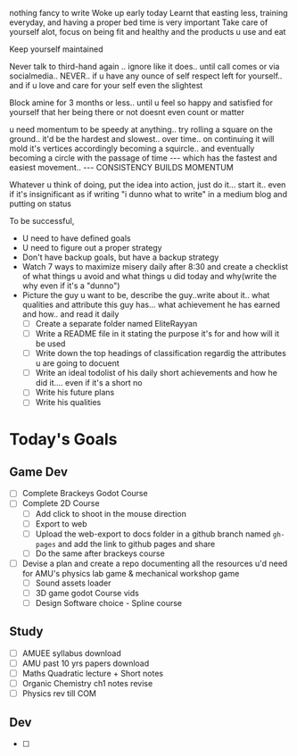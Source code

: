 nothing fancy to write
Woke up early today
Learnt that easting less, training everyday, and having a proper bed time is very important
Take care of yourself alot, focus on being fit and healthy and the products u use and eat

Keep yourself maintained

Never talk to third-hand again .. ignore like it does.. until call comes or via socialmedia.. NEVER.. if u have any ounce of self respect left for yourself.. and if u love and care for your self even the slightest

Block amine for 3 months or less.. until u feel so happy and satisfied for yourself that her being there or not doesnt even count or matter

u need momentum to be speedy at anything.. try rolling a square on the ground.. it'd be the hardest and slowest.. over time.. on continuing it will mold it's vertices accordingly becoming a squircle.. and eventually becoming a circle with the passage of time --- which has the fastest and easiest movement.. --- CONSISTENCY BUILDS MOMENTUM

Whatever u think of doing, put the idea into action, just do it... start it.. even if it's insignificant as if writing "i dunno what to write" in a medium blog and putting on status

To be successful, 
- U need to have defined goals
- U need to figure out a proper strategy
- Don't have backup goals, but have a backup strategy
- Watch 7 ways to maximize misery daily after 8:30 and create a checklist of what things u avoid and what things u did today and why(write the why even if it's a "dunno")
- Picture the guy u want to be, describe the guy..write about it.. what qualities and attribute this guy has... what achievement he has earned and how.. and read it daily  
	- [ ] Create a separate folder named EliteRayyan
	- [ ] Write a README file in it stating the purpose it's for and how will it be used
	- [ ] Write down the top headings of classification regardig the attributes u are going to docuent
	- [ ] Write an ideal todolist of his daily short achievements and how he did it.... even if it's a short no
	- [ ] Write his future plans
	- [ ] Write his qualities

# Today's Goals

## Game Dev

- [ ] Complete Brackeys Godot Course
- [ ] Complete 2D Course
	- [ ] Add click to shoot in the mouse direction
	- [ ] Export to web
	- [ ] Upload the web-export to docs folder in a github branch named `gh-pages` and add the link to github pages and share
	- [ ] Do the same after brackeys course
- [ ] Devise a plan and create a repo documenting all the resources u'd need for AMU's physics lab game & mechanical workshop game
	- [ ] Sound assets loader
	- [ ] 3D game godot Course vids
	- [ ] Design Software choice - Spline course

## Study

- [ ] AMUEE syllabus download
- [ ] AMU past 10 yrs papers download
- [ ] Maths Quadratic lecture + Short notes
- [ ] Organic Chemistry ch1 notes revise
- [ ] Physics rev till COM

## Dev

- [ ]
